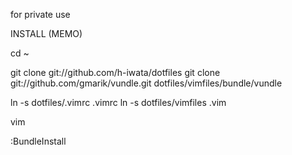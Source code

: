 for private use

INSTALL (MEMO)

cd ~

git clone git://github.com/h-iwata/dotfiles
git clone git://github.com/gmarik/vundle.git dotfiles/vimfiles/bundle/vundle

ln -s dotfiles/.vimrc .vimrc
ln -s dotfiles/vimfiles .vim

vim

:BundleInstall
